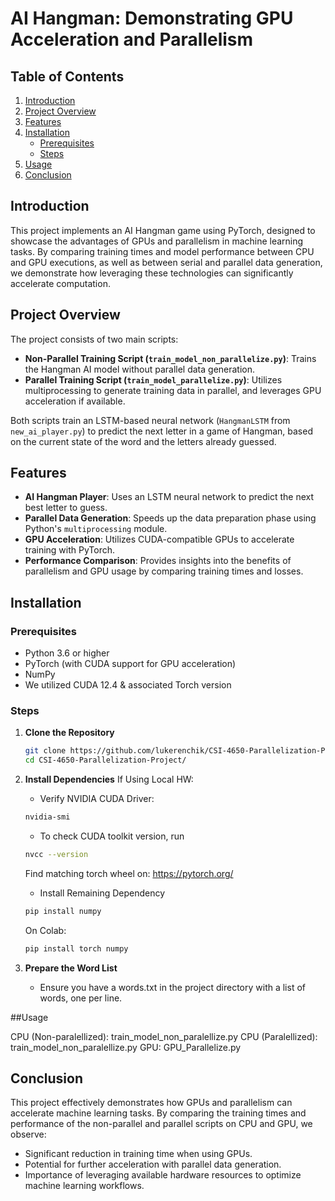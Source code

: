# AI Hangman: Demonstrating GPU Acceleration and Parallelism

## Table of Contents

1. [Introduction](#introduction)
2. [Project Overview](#project-overview)
3. [Features](#features)
4. [Installation](#installation)
   - [Prerequisites](#prerequisites)
   - [Steps](#steps)
5. [Usage](#Usage)
6. [Conclusion](#conclusion)


## Introduction

This project implements an AI Hangman game using PyTorch, designed to showcase the advantages of GPUs and parallelism in machine learning tasks. By comparing training times and model performance between CPU and GPU executions, as well as between serial and parallel data generation, we demonstrate how leveraging these technologies can significantly accelerate computation.

## Project Overview

The project consists of two main scripts:

- **Non-Parallel Training Script (`train_model_non_parallelize.py`)**: Trains the Hangman AI model without parallel data generation.
- **Parallel Training Script (`train_model_parallelize.py`)**: Utilizes multiprocessing to generate training data in parallel, and leverages GPU acceleration if available.

Both scripts train an LSTM-based neural network (`HangmanLSTM` from `new_ai_player.py`) to predict the next letter in a game of Hangman, based on the current state of the word and the letters already guessed.

## Features

- **AI Hangman Player**: Uses an LSTM neural network to predict the next best letter to guess.
- **Parallel Data Generation**: Speeds up the data preparation phase using Python's `multiprocessing` module.
- **GPU Acceleration**: Utilizes CUDA-compatible GPUs to accelerate training with PyTorch.
- **Performance Comparison**: Provides insights into the benefits of parallelism and GPU usage by comparing training times and losses.

## Installation

### Prerequisites

- Python 3.6 or higher
- PyTorch (with CUDA support for GPU acceleration)
- NumPy
- We utilized CUDA 12.4 & associated Torch version

### Steps

1. **Clone the Repository**

   ```bash
   git clone https://github.com/lukerenchik/CSI-4650-Parallelization-Project/
   cd CSI-4650-Parallelization-Project/
   

2. **Install Dependencies**
   If Using Local HW:

   - Verify NVIDIA CUDA Driver:
   
   ```bash
   nvidia-smi
   ```
   
   - To check CUDA toolkit version, run
   
   ```bash 
   nvcc --version
   ```
   
   Find matching torch wheel on: https://pytorch.org/
   
   - Install Remaining Dependency
   ```bash
   pip install numpy
   ```
   
   On Colab:
   ```bash
   pip install torch numpy
   ```
   
3. **Prepare the Word List**
    - Ensure you have a words.txt in the project directory with a list of words, one per line.

##Usage

CPU (Non-paralellized): train_model_non_paralellize.py
CPU (Paralellized): train_model_non_paralellize.py
GPU: GPU_Parallelize.py

## Conclusion

This project effectively demonstrates how GPUs and parallelism can accelerate machine learning tasks.
By comparing the training times and performance of the non-parallel and parallel scripts on CPU and GPU, we observe:

- Significant reduction in training time when using GPUs.
- Potential for further acceleration with parallel data generation.
- Importance of leveraging available hardware resources to optimize machine learning workflows.
